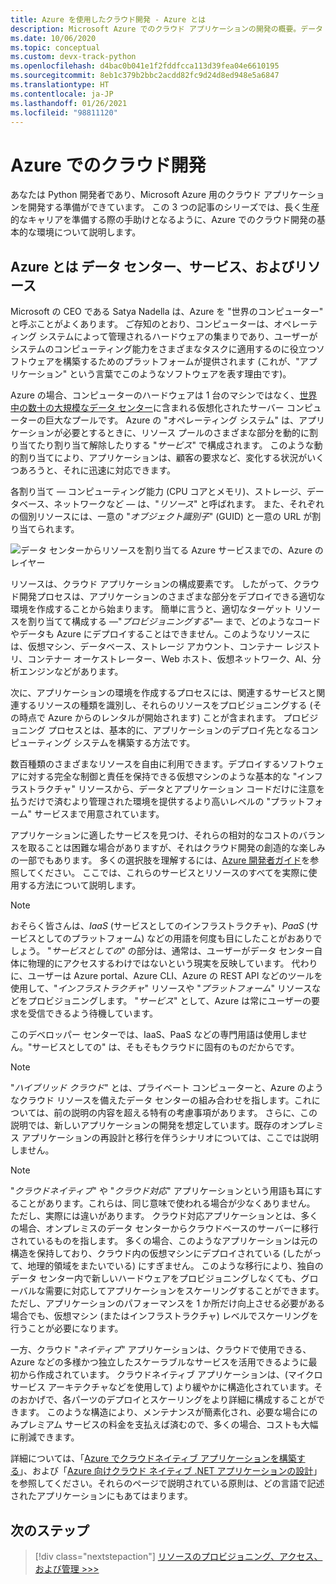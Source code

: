 ```yaml
---
title: Azure を使用したクラウド開発 - Azure とは
description: Microsoft Azure でのクラウド アプリケーションの開発の概要。データ センター、サービス、リソースの関係から始めます。
ms.date: 10/06/2020
ms.topic: conceptual
ms.custom: devx-track-python
ms.openlocfilehash: d4bac0b041e1f2fddfcca113d39fea04e6610195
ms.sourcegitcommit: 8eb1c379b2bbc2acdd82fc9d24d8ed948e5a6847
ms.translationtype: HT
ms.contentlocale: ja-JP
ms.lasthandoff: 01/26/2021
ms.locfileid: "98811120"
---
```

# <a name="cloud-development-on-azure"></a>Azure でのクラウド開発

あなたは Python 開発者であり、Microsoft Azure 用のクラウド アプリケーションを開発する準備ができています。 この 3 つの記事のシリーズでは、長く生産的なキャリアを準備する際の手助けとなるように、Azure でのクラウド開発の基本的な環境について説明します。

## <a name="what-is-azure-data-centers-services-and-resources"></a>Azure とは データ センター、サービス、およびリソース

Microsoft の CEO である Satya Nadella は、Azure を "世界のコンピューター" と呼ぶことがよくあります。 ご存知のとおり、コンピューターは、オペレーティング システムによって管理されるハードウェアの集まりであり、ユーザーがシステムのコンピューティング能力をさまざまなタスクに適用するのに役立つソフトウェアを構築するためのプラットフォームが提供されます (これが、"アプリケーション" という言葉でこのようなソフトウェアを表す理由です)。

Azure の場合、コンピューターのハードウェアは 1 台のマシンではなく、[世界中の数十の大規模なデータ センター](https://azure.microsoft.com/global-infrastructure/regions/)に含まれる仮想化されたサーバー コンピューターの巨大なプールです。 Azure の "オペレーティング システム" は、アプリケーションが必要とするときに、リソース プールのさまざまな部分を動的に割り当てたり割り当て解除したりする "*サービス*" で構成されます。 このような動的割り当てにより、アプリケーションは、顧客の要求など、変化する状況がいくつあろうと、それに迅速に対応できます。

各割り当て &mdash; コンピューティング能力 (CPU コアとメモリ)、ストレージ、データベース、ネットワークなど &mdash; は、"*リソース*" と呼ばれます。 また、それぞれの個別リソースには、一意の "*オブジェクト識別子*" (GUID) と一意の URL が割り当てられます。

![データ センターからリソースを割り当てる Azure サービスまでの、Azure のレイヤー](media/cloud-development/azure-layers.png)

リソースは、クラウド アプリケーションの構成要素です。 したがって、クラウド開発プロセスは、アプリケーションのさまざまな部分をデプロイできる適切な環境を作成することから始まります。 簡単に言うと、適切なターゲット リソースを割り当てて構成する &mdash;"*プロビジョニングする*"&mdash; まで、どのようなコードやデータも Azure にデプロイすることはできません。このようなリソースには、仮想マシン、データベース、ストレージ アカウント、コンテナー レジストリ、コンテナー オーケストレーター、Web ホスト、仮想ネットワーク、AI、分析エンジンなどがあります。

次に、アプリケーションの環境を作成するプロセスには、関連するサービスと関連するリソースの種類を識別し、それらのリソースをプロビジョニングする (その時点で Azure からのレンタルが開始されます) ことが含まれます。 プロビジョニング プロセスとは、基本的に、アプリケーションのデプロイ先となるコンピューティング システムを構築する方法です。

数百種類のさまざまなリソースを自由に利用できます。デプロイするソフトウェアに対する完全な制御と責任を保持できる仮想マシンのような基本的な "インフラストラクチャ" リソースから、データとアプリケーション コードだけに注意を払うだけで済むより管理された環境を提供するより高いレベルの "プラットフォーム" サービスまで用意されています。

アプリケーションに適したサービスを見つけ、それらの相対的なコストのバランスを取ることは困難な場合がありますが、それはクラウド開発の創造的な楽しみの一部でもあります。 多くの選択肢を理解するには、[Azure 開発者ガイド](/azure/guides/developer/azure-developer-guide)を参照してください。 ここでは、これらのサービスとリソースのすべてを実際に使用する方法について説明します。

> [!NOTE]
> おそらく皆さんは、*IaaS* (サービスとしてのインフラストラクチャ)、*PaaS* (サービスとしてのプラットフォーム) などの用語を何度も目にしたことがおありでしょう。 "*サービスとしての*" の部分は、通常は、ユーザーがデータ センター自体に物理的にアクセスするわけではないという現実を反映しています。 代わりに、ユーザーは Azure portal、Azure CLI、Azure の REST API などのツールを使用して、"*インフラストラクチャ*" リソースや "*プラットフォーム*" リソースなどをプロビジョニングします。 "*サービス*" として、Azure は常にユーザーの要求を受信できるよう待機しています。
>
> このデベロッパー センターでは、IaaS、PaaS などの専門用語は使用しません。"サービスとしての" は、そもそもクラウドに固有のものだからです。

> [!NOTE]
> "*ハイブリッド クラウド*" とは、プライベート コンピューターと、Azure のようなクラウド リソースを備えたデータ センターの組み合わせを指します。これについては、前の説明の内容を超える特有の考慮事項があります。 さらに、この説明では、新しいアプリケーションの開発を想定しています。既存のオンプレミス アプリケーションの再設計と移行を伴うシナリオについては、ここでは説明しません。

> [!NOTE]
> "*クラウドネイティブ*" や "*クラウド対応*" アプリケーションという用語も耳にすることがあります。これらは、同じ意味で使われる場合が少なくありません。 ただし、実際には違いがあります。 クラウド対応アプリケーションとは、多くの場合、オンプレミスのデータ センターからクラウドベースのサーバーに移行されているものを指します。 多くの場合、このようなアプリケーションは元の構造を保持しており、クラウド内の仮想マシンにデプロイされている (したがって、地理的領域をまたいでいる) にすぎません。 このような移行により、独自のデータ センター内で新しいハードウェアをプロビジョニングしなくても、グローバルな需要に対応してアプリケーションをスケーリングすることができます。 ただし、アプリケーションのパフォーマンスを 1 か所だけ向上させる必要がある場合でも、仮想マシン (またはインフラストラクチャ) レベルでスケーリングを行うことが必要になります。
>
> 一方、クラウド "*ネイティブ*" アプリケーションは、クラウドで使用できる、Azure などの多様かつ独立したスケーラブルなサービスを活用できるように最初から作成されています。 クラウドネイティブ アプリケーションは、(マイクロサービス アーキテクチャなどを使用して) より緩やかに構造化されています。そのおかげで、各パーツのデプロイとスケーリングをより詳細に構成することができます。 このような構造により、メンテナンスが簡素化され、必要な場合にのみプレミアム サービスの料金を支払えば済むので、多くの場合、コストも大幅に削減できます。
>
> 詳細については、「[Azure でクラウドネイティブ アプリケーションを構築する](https://azure.microsoft.com/overview/cloudnative/)」、および「[Azure 向けクラウド ネイティブ .NET アプリケーションの設計](/dotnet/architecture/cloud-native/)」を参照してください。それらのページで説明されている原則は、どの言語で記述されたアプリケーションにもあてはまります。

## <a name="next-step"></a>次のステップ

> [!div class="nextstepaction"]
> [リソースのプロビジョニング、アクセス、および管理 >>>](cloud-development-provisioning.md)
